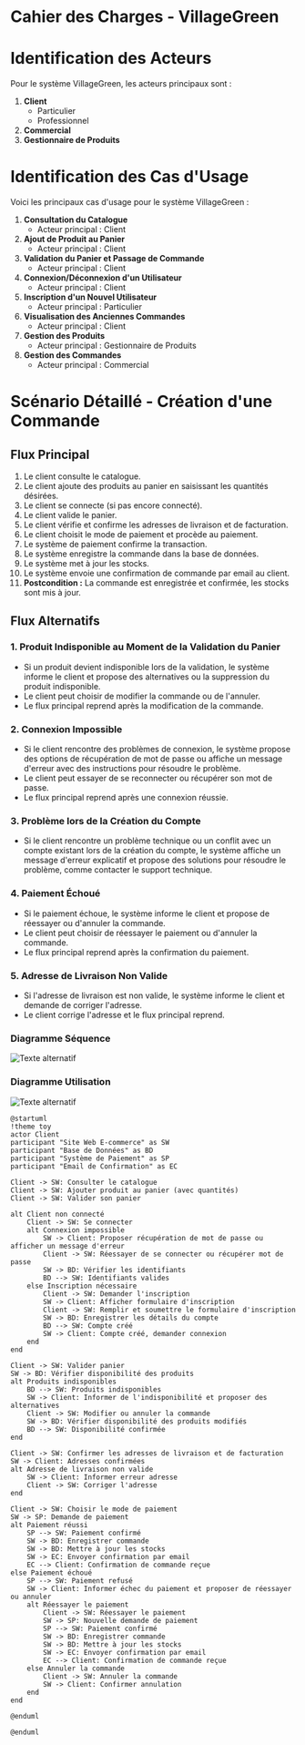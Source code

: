# Cahier des Charges - VillageGreen
# Identification des Acteurs

Pour le système VillageGreen, les acteurs principaux sont :

1. **Client**
   - Particulier
   - Professionnel
2. **Commercial**
3. **Gestionnaire de Produits**

# Identification des Cas d'Usage

Voici les principaux cas d'usage pour le système VillageGreen :

1. **Consultation du Catalogue**
   - Acteur principal : Client
2. **Ajout de Produit au Panier**
   - Acteur principal : Client
3. **Validation du Panier et Passage de Commande**
   - Acteur principal : Client
4. **Connexion/Déconnexion d'un Utilisateur**
   - Acteur principal : Client
5. **Inscription d'un Nouvel Utilisateur**
   - Acteur principal : Particulier
6. **Visualisation des Anciennes Commandes**
   - Acteur principal : Client
7. **Gestion des Produits**
   - Acteur principal : Gestionnaire de Produits
8. **Gestion des Commandes**
   - Acteur principal : Commercial

# Scénario Détaillé - Création d'une Commande

## Flux Principal

1. Le client consulte le catalogue.
2. Le client ajoute des produits au panier en saisissant les quantités désirées.
3. Le client se connecte (si pas encore connecté).
4. Le client valide le panier.
5. Le client vérifie et confirme les adresses de livraison et de facturation.
6. Le client choisit le mode de paiement et procède au paiement.
7. Le système de paiement confirme la transaction.
8. Le système enregistre la commande dans la base de données.
9. Le système met à jour les stocks.
10. Le système envoie une confirmation de commande par email au client.
11. **Postcondition :** La commande est enregistrée et confirmée, les stocks sont mis à jour.

## Flux Alternatifs

### 1. Produit Indisponible au Moment de la Validation du Panier

- Si un produit devient indisponible lors de la validation, le système informe le client et propose des alternatives ou la suppression du produit indisponible.
- Le client peut choisir de modifier la commande ou de l'annuler.
- Le flux principal reprend après la modification de la commande.

### 2. Connexion Impossible

- Si le client rencontre des problèmes de connexion, le système propose des options de récupération de mot de passe ou affiche un message d'erreur avec des instructions pour résoudre le problème.
- Le client peut essayer de se reconnecter ou récupérer son mot de passe.
- Le flux principal reprend après une connexion réussie.

### 3. Problème lors de la Création du Compte

- Si le client rencontre un problème technique ou un conflit avec un compte existant lors de la création du compte, le système affiche un message d'erreur explicatif et propose des solutions pour résoudre le problème, comme contacter le support technique.

### 4. Paiement Échoué

- Si le paiement échoue, le système informe le client et propose de réessayer ou d'annuler la commande.
- Le client peut choisir de réessayer le paiement ou d'annuler la commande.
- Le flux principal reprend après la confirmation du paiement.

### 5. Adresse de Livraison Non Valide

- Si l'adresse de livraison est non valide, le système informe le client et demande de corriger l'adresse.
- Le client corrige l'adresse et le flux principal reprend.


### Diagramme Séquence

![ Texte alternatif](/asset/diagramme_sequence.png "diagramme_sequence.png")

### Diagramme Utilisation

![ Texte alternatif](asset/diagramme_utilisation.png "diagramme_utilisation.png")

```plantuml 
@startuml
!theme toy
actor Client
participant "Site Web E-commerce" as SW
participant "Base de Données" as BD
participant "Système de Paiement" as SP
participant "Email de Confirmation" as EC

Client -> SW: Consulter le catalogue
Client -> SW: Ajouter produit au panier (avec quantités)
Client -> SW: Valider son panier

alt Client non connecté
    Client -> SW: Se connecter
    alt Connexion impossible
        SW -> Client: Proposer récupération de mot de passe ou afficher un message d'erreur
        Client -> SW: Réessayer de se connecter ou récupérer mot de passe
        SW -> BD: Vérifier les identifiants
        BD --> SW: Identifiants valides
    else Inscription nécessaire
        Client -> SW: Demander l'inscription
        SW -> Client: Afficher formulaire d'inscription
        Client -> SW: Remplir et soumettre le formulaire d'inscription
        SW -> BD: Enregistrer les détails du compte
        BD --> SW: Compte créé
        SW -> Client: Compte créé, demander connexion
    end
end

Client -> SW: Valider panier
SW -> BD: Vérifier disponibilité des produits
alt Produits indisponibles
    BD --> SW: Produits indisponibles
    SW -> Client: Informer de l'indisponibilité et proposer des alternatives
    Client -> SW: Modifier ou annuler la commande
    SW -> BD: Vérifier disponibilité des produits modifiés
    BD --> SW: Disponibilité confirmée
end

Client -> SW: Confirmer les adresses de livraison et de facturation
SW -> Client: Adresses confirmées
alt Adresse de livraison non valide
    SW -> Client: Informer erreur adresse
    Client -> SW: Corriger l'adresse
end

Client -> SW: Choisir le mode de paiement
SW -> SP: Demande de paiement
alt Paiement réussi
    SP --> SW: Paiement confirmé
    SW -> BD: Enregistrer commande
    SW -> BD: Mettre à jour les stocks
    SW -> EC: Envoyer confirmation par email
    EC --> Client: Confirmation de commande reçue
else Paiement échoué
    SP --> SW: Paiement refusé
    SW -> Client: Informer échec du paiement et proposer de réessayer ou annuler
    alt Réessayer le paiement
        Client -> SW: Réessayer le paiement
        SW -> SP: Nouvelle demande de paiement
        SP --> SW: Paiement confirmé
        SW -> BD: Enregistrer commande
        SW -> BD: Mettre à jour les stocks
        SW -> EC: Envoyer confirmation par email
        EC --> Client: Confirmation de commande reçue
    else Annuler la commande
        Client -> SW: Annuler la commande
        SW -> Client: Confirmer annulation
    end
end

@enduml

@enduml


